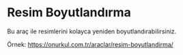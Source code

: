 # Resim Boyutlandırma
 Bu araç ile resimlerini kolayca yeniden boyutlandırabilirsiniz.
 
Örnek: https://onurkul.com.tr/araclar/resim-boyutlandirma/
